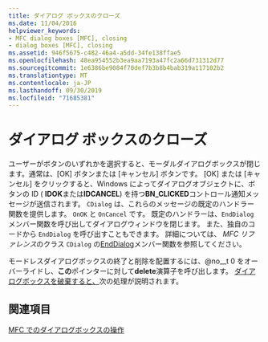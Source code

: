 ```yaml
---
title: ダイアログ ボックスのクローズ
ms.date: 11/04/2016
helpviewer_keywords:
- MFC dialog boxes [MFC], closing
- dialog boxes [MFC], closing
ms.assetid: 946f5675-c482-46a4-a5dd-34fe138ffae5
ms.openlocfilehash: 48ea954552b3ea9aa7193a47fc2a66d731312d77
ms.sourcegitcommit: 1e6386be9084f70def7b3b8b4bab319a117102b2
ms.translationtype: MT
ms.contentlocale: ja-JP
ms.lasthandoff: 09/30/2019
ms.locfileid: "71685381"
---
```

# <a name="closing-the-dialog-box"></a>ダイアログ ボックスのクローズ

ユーザーがボタンのいずれかを選択すると、モーダルダイアログボックスが閉じます。通常は、[OK] ボタンまたは [キャンセル] ボタンです。 [OK] または [キャンセル] をクリックすると、Windows によってダイアログオブジェクトに、ボタンの ID ( **IDOK**または**IDCANCEL**) を持つ**BN_CLICKED**コントロール通知メッセージが送信されます。 `CDialog` は、これらのメッセージの既定のハンドラー関数を提供します。 `OnOK` と `OnCancel` です。 既定のハンドラーは、`EndDialog` メンバー関数を呼び出してダイアログウィンドウを閉じます。 また、独自のコードから `EndDialog` を呼び出すこともできます。 詳細については、 *MFC リファレンス*のクラス `CDialog` の[EndDialog](../mfc/reference/cdialog-class.md#enddialog)メンバー関数を参照してください。

モードレスダイアログボックスの終了と削除を配置するには、@no__t 0 をオーバーライドし、**この**ポインターに対して**delete**演算子を呼び出します。 [ダイアログボックスを破棄すると、](../mfc/destroying-the-dialog-box.md)次の処理が説明されます。

## <a name="see-also"></a>関連項目

[MFC でのダイアログボックスの操作](../mfc/life-cycle-of-a-dialog-box.md)
